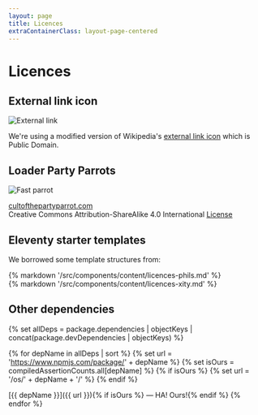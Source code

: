 ```yaml
---
layout: page
title: Licences
extraContainerClass: layout-page-centered
---
```


# Licences

## External link icon

<div class="licence-container">
  <img src="https://upload.wikimedia.org/wikipedia/commons/2/25/External.svg" alt="External link"/>
</div>

We're using a modified version of Wikipedia's [external link icon](https://commons.wikimedia.org/wiki/File:External.svg) which is Public Domain.

## Loader Party Parrots

<div class="licence-container">
  <img src="/images/fastparrot.gif" alt="Fast parrot"/>
</div>

[cultofthepartyparrot.com](https://cultofthepartyparrot.com/)<br>Creative Commons Attribution-ShareAlike 4.0 International [License](https://github.com/jmhobbs/cultofthepartyparrot.com/blob/master/LICENSE)

## Eleventy starter templates

<div class="starter-container">
  <p>
    We borrowed some template structures from:
  </p>
  <div class="starter-container-2col">
    <div>
      {% markdown '/src/components/content/licences-phils.md' %}
    </div>
    <div>
      {% markdown '/src/components/content/licences-xity.md' %}
    </div>
  </div>
</div>

## Other dependencies

<div class="deps-container">

{% set allDeps = package.dependencies | objectKeys | concat(package.devDependencies | objectKeys) %}

{% for depName in allDeps | sort %}
  {% set url = 'https://www.npmjs.com/package/' + depName %}
  {% set isOurs = compiledAssertionCounts.all[depName] %}
  {% if isOurs %}
    {% set url = '/os/' + depName + '/' %}
  {% endif %}

  [{{ depName }}]({{ url }}){% if isOurs %} — HA! Ours!{% endif %}
{% endfor %}

</div>
